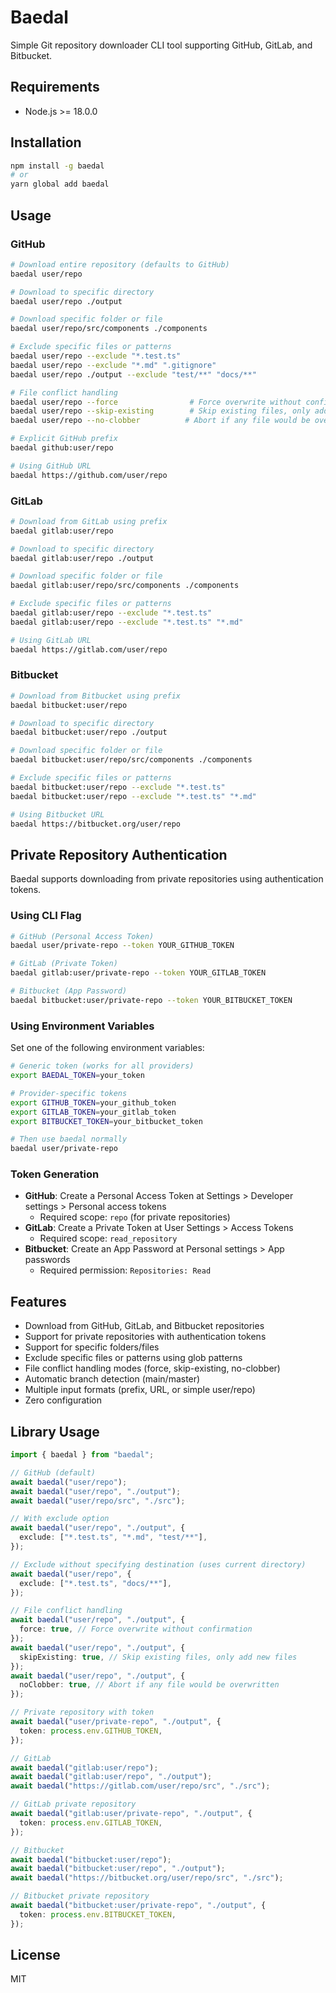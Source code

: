 # Baedal

Simple Git repository downloader CLI tool supporting GitHub, GitLab, and Bitbucket.

## Requirements

- Node.js >= 18.0.0

## Installation

```bash
npm install -g baedal
# or
yarn global add baedal
```

## Usage

### GitHub

```bash
# Download entire repository (defaults to GitHub)
baedal user/repo

# Download to specific directory
baedal user/repo ./output

# Download specific folder or file
baedal user/repo/src/components ./components

# Exclude specific files or patterns
baedal user/repo --exclude "*.test.ts"
baedal user/repo --exclude "*.md" ".gitignore"
baedal user/repo ./output --exclude "test/**" "docs/**"

# File conflict handling
baedal user/repo --force                # Force overwrite without confirmation
baedal user/repo --skip-existing        # Skip existing files, only add new files
baedal user/repo --no-clobber          # Abort if any file would be overwritten

# Explicit GitHub prefix
baedal github:user/repo

# Using GitHub URL
baedal https://github.com/user/repo
```

### GitLab

```bash
# Download from GitLab using prefix
baedal gitlab:user/repo

# Download to specific directory
baedal gitlab:user/repo ./output

# Download specific folder or file
baedal gitlab:user/repo/src/components ./components

# Exclude specific files or patterns
baedal gitlab:user/repo --exclude "*.test.ts"
baedal gitlab:user/repo --exclude "*.test.ts" "*.md"

# Using GitLab URL
baedal https://gitlab.com/user/repo
```

### Bitbucket

```bash
# Download from Bitbucket using prefix
baedal bitbucket:user/repo

# Download to specific directory
baedal bitbucket:user/repo ./output

# Download specific folder or file
baedal bitbucket:user/repo/src/components ./components

# Exclude specific files or patterns
baedal bitbucket:user/repo --exclude "*.test.ts"
baedal bitbucket:user/repo --exclude "*.test.ts" "*.md"

# Using Bitbucket URL
baedal https://bitbucket.org/user/repo
```

## Private Repository Authentication

Baedal supports downloading from private repositories using authentication tokens.

### Using CLI Flag

```bash
# GitHub (Personal Access Token)
baedal user/private-repo --token YOUR_GITHUB_TOKEN

# GitLab (Private Token)
baedal gitlab:user/private-repo --token YOUR_GITLAB_TOKEN

# Bitbucket (App Password)
baedal bitbucket:user/private-repo --token YOUR_BITBUCKET_TOKEN
```

### Using Environment Variables

Set one of the following environment variables:

```bash
# Generic token (works for all providers)
export BAEDAL_TOKEN=your_token

# Provider-specific tokens
export GITHUB_TOKEN=your_github_token
export GITLAB_TOKEN=your_gitlab_token
export BITBUCKET_TOKEN=your_bitbucket_token

# Then use baedal normally
baedal user/private-repo
```

### Token Generation

- **GitHub**: Create a Personal Access Token at Settings > Developer settings > Personal access tokens
  - Required scope: `repo` (for private repositories)
- **GitLab**: Create a Private Token at User Settings > Access Tokens
  - Required scope: `read_repository`
- **Bitbucket**: Create an App Password at Personal settings > App passwords
  - Required permission: `Repositories: Read`

## Features

- Download from GitHub, GitLab, and Bitbucket repositories
- Support for private repositories with authentication tokens
- Support for specific folders/files
- Exclude specific files or patterns using glob patterns
- File conflict handling modes (force, skip-existing, no-clobber)
- Automatic branch detection (main/master)
- Multiple input formats (prefix, URL, or simple user/repo)
- Zero configuration

## Library Usage

```typescript
import { baedal } from "baedal";

// GitHub (default)
await baedal("user/repo");
await baedal("user/repo", "./output");
await baedal("user/repo/src", "./src");

// With exclude option
await baedal("user/repo", "./output", {
  exclude: ["*.test.ts", "*.md", "test/**"],
});

// Exclude without specifying destination (uses current directory)
await baedal("user/repo", {
  exclude: ["*.test.ts", "docs/**"],
});

// File conflict handling
await baedal("user/repo", "./output", {
  force: true, // Force overwrite without confirmation
});
await baedal("user/repo", "./output", {
  skipExisting: true, // Skip existing files, only add new files
});
await baedal("user/repo", "./output", {
  noClobber: true, // Abort if any file would be overwritten
});

// Private repository with token
await baedal("user/private-repo", "./output", {
  token: process.env.GITHUB_TOKEN,
});

// GitLab
await baedal("gitlab:user/repo");
await baedal("gitlab:user/repo", "./output");
await baedal("https://gitlab.com/user/repo/src", "./src");

// GitLab private repository
await baedal("gitlab:user/private-repo", "./output", {
  token: process.env.GITLAB_TOKEN,
});

// Bitbucket
await baedal("bitbucket:user/repo");
await baedal("bitbucket:user/repo", "./output");
await baedal("https://bitbucket.org/user/repo/src", "./src");

// Bitbucket private repository
await baedal("bitbucket:user/private-repo", "./output", {
  token: process.env.BITBUCKET_TOKEN,
});
```

## License

MIT
